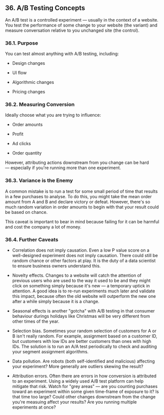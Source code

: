## 36. A/B Testing Concepts

An A/B test is a controlled experiment — usually in the context of a website. You test the performance of some change to your website (the variant) and measure conversation relative to you unchanged site (the control).

### 36.1. Purpose

You can test almost anything with A/B testing, including:

- Design changes

- UI flow

- Algorithmic changes

- Pricing changes

### 36.2. Measuring Conversion

Ideally choose what you are trying to influence:

- Order amounts

- Profit

- Ad clicks

- Order quantity

However, attributing actions downstream from you change can be hard — especially if you're running more than one experiment.

### 36.3. Variance is the Enemy

A common mistake is to run a test for some small period of time that results in a few purchases to analyse. To do this, you might take the mean order amount from A and B and declare victory or defeat. However, there's so much random variation in order amounts to begin with that your result could be based on chance.

This caveat is important to bear in mind because failing for it can be harmful and cost the company a lot of money.

### 36.4. Further Caveats

- Correlation does not imply causation. Even a low P value score on a well-designed experiment does not imply causation. There could still be random chance or other factors at play. It is the duty of a data scientist to ensure business owners understand this.

- Novelty effects. Changes to a website will catch the attention of previous users who are used to the way it used to be and they might click on something simply because it's new — a temporary uptick in attention. A good idea is to re-run experiments much later and validate this impact, because often the old website will outperform the new one after a while simply because it is a change.

- Seasonal effects is another "gotcha" with A/B testing in that consumer behaviour durings holidays like Christmas will be very different from other times of the year.

- Selection bias. Sometimes your random selection of customers for A or B isn't really random. For example, assignment based on a customer ID, but customers with low IDs are better customers than ones with high IDs. The solution is to run an A/A test periodically to check and auditing your segment assignment algorithms.

- Data pollution. Are robots (both self-identified and malicious) affecting your experiment? More generally are outliers skewing the result?

- Attribution errors. Often there are errors in how conversion is attributed to an experiment. Using a widely used A/B test platform can help mitigate that risk. Watch for "grey areas" — are you counting purchases toward an experiment within some given time-frame of exposure to it? Is that time too large? Could other changes downstream from the change you're measuing affect your results? Are you running multiple experiments at once?
